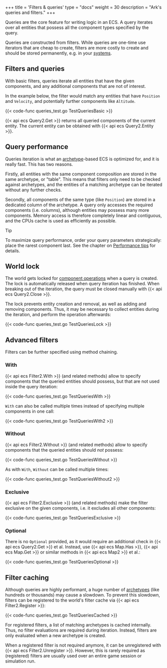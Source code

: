 +++
title = 'Filters & queries'
type = "docs"
weight = 30
description = "Ark's queries and filters."
+++

Queries are the core feature for writing logic in an ECS.
A query iterates over all entities that possess all the component types specified by the query.

Queries are constructed from filters.
While queries are one-time use iterators that are cheap to create,
filters are more costly to create and should be stored permanently, e.g. in your [systems](../concepts#systems).

## Filters and queries

With basic filters, queries iterate all entities that have the given components,
and any additional components that are not of interest.

In the example below, the filter would match any entities that have
`Position` and `Velocity`, and potentially further components like `Altitude`.

{{< code-func queries_test.go TestQueriesBasic >}}

{{< api ecs Query2.Get >}} returns all queried components of the current entity.
The current entity can be obtained with {{< api ecs Query2.Entity >}}.

## Query performance

Queries iteration is what an [archetype](../architecture)-based ECS is optimized for, and it is really fast.
This has two reasons.

Firstly, all entities with the same component composition are stored in the same archetype, or "table".
This means that filters only need to be checked against archetypes,
and the entities of a matching archetype can be iterated without any further checks.

Secondly, all components of the same type (like `Position`) are stored in a dedicated column of the archetype.
A query only accesses the required components (i.e. columns), although entities may possess many more components.
Memory access is therefore completely linear and contiguous, and the CPUs cache is used as efficiently as possible.

> [!TIP]
> To maximize query performance, order your query parameters strategically:
> place the rarest component last.
> See the chapter on [Performance tips](../performance#component-order-in-queries) for details.

## World lock

The world gets locked for [component operations](../operations/) when a query is created.
The lock is automatically released when query iteration has finished.
When breaking out of the iteration, the query must be closed manually with {{< api ecs Query2.Close >}}.

The lock prevents entity creation and removal, as well as adding and removing components.
Thus, it may be necessary to collect entities during the iteration, and perform the operation afterwards:

{{< code-func queries_test.go TestQueriesLock >}}

## Advanced filters

Filters can be further specified using method chaining.

### With

{{< api ecs Filter2.With >}} (and related methods) allow to specify components that the queried entities should possess,
but that are not used inside the query iteration:

{{< code-func queries_test.go TestQueriesWith >}}

`With` can also be called multiple times instead of specifying multiple components in one call:

{{< code-func queries_test.go TestQueriesWith2 >}}

### Without

{{< api ecs Filter2.Without >}} (and related methods) allow to specify components that the queried entities should *not* possess:

{{< code-func queries_test.go TestQueriesWithout >}}

As with `With`, `Without` can be called multiple times:

{{< code-func queries_test.go TestQueriesWithout2 >}}

### Exclusive

{{< api ecs Filter2.Exclusive >}} (and related methods) make the filter exclusive on the given components,
i.e. it excludes all other components:

{{< code-func queries_test.go TestQueriesExclusive >}}

### Optional

There is no `Optional` provided, as it would require an additional check in {{< api ecs Query2.Get >}} et al.
Instead, use {{< api ecs Map.Has >}}, {{< api ecs Map.Get >}} or similar methods in {{< api ecs Map2 >}} et al.:

{{< code-func queries_test.go TestQueriesOptional >}}

## Filter caching

Although queries are highly performant, a huge number of [archetypes](../architecture) (like hundreds or thousands) may cause a slowdown.
To prevent this slowdown, filters can be registered to the world's filter cache via
{{< api ecs Filter2.Register >}}:

{{< code-func queries_test.go TestQueriesCached >}}

For registered filters, a list of matching archetypes is cached internally.
Thus, no filter evaluations are required during iteration.
Instead, filters are only evaluated when a new archetype is created.

When a registered filter is not required anymore, it can be unregistered with
{{< api ecs Filter2.Unregister >}}.
However, this is rarely required as (registered) filters are usually used over an entire game session or simulation run.
